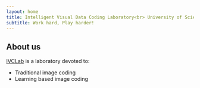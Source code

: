 ```yaml
---
layout: home
title: Intelligent Visual Data Coding Laboratory<br> University of Science and Technology of China
subtitle: Work hard, Play harder!
---
```


## About us

[IVCLab](https://ustc-ivclab.github.io) is a laboratory devoted to:

- Traditional image coding
- Learning based image coding

<!--
## Contact me

- [:e-mail:](mailto:dongeliu@mail.ustc.edu.cn) dongeliu@mail.ustc.edu.cn,&emsp; [:e-mail:](mailto:lil1@ustc.edu.cn) lil1@ustc.edu.cn
- [:office:](https://ustc.edu.cn/) Dept. EEIS, No. 443 Huangshan Road, Hefei,
  Anhui Province, China
- [:mailbox_with_mail:](https://ustc.edu.cn/) 230027
- -->
